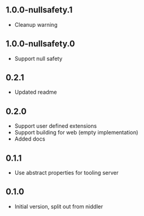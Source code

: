 ## 1.0.0-nullsafety.1

- Cleanup warning

## 1.0.0-nullsafety.0

- Support null safety

## 0.2.1

- Updated readme

## 0.2.0

- Support user defined extensions
- Support building for web (empty implementation)
- Added docs

## 0.1.1

- Use abstract properties for tooling server

## 0.1.0

- Initial version, split out from niddler
